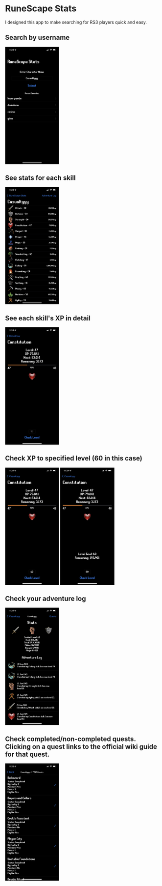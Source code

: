 # RuneScape Stats

I designed this app to make searching for RS3 players quick and easy.

## Search by username
<img src="https://github.com/thomasdye/runescape-stats/blob/master/195982BF-F007-49C1-BF56-A39418F166AC.jpeg?raw=true" width="35%">

## See stats for each skill
<img src="https://github.com/thomasdye/runescape-stats/blob/master/242AE52D-AEE1-4792-96B2-FFE143975769.jpeg?raw=true" width="35%">

## See each skill's XP in detail
<img src="https://github.com/thomasdye/runescape-stats/blob/master/11FAFB33-6947-414E-A0EC-4D9D5BD31A09.jpeg?raw=true" width="35%">

## Check XP to specified level (60 in this case)
<img src="https://github.com/thomasdye/runescape-stats/blob/master/1FA8D7F0-9CC9-494A-A255-5911C766557E.jpeg?raw=true" width="35%">
<img src="https://github.com/thomasdye/runescape-stats/blob/master/E808FD4F-7322-40E3-8538-91E9B0827F32.jpeg?raw=true" width="35%">

## Check your adventure log
<img src="https://github.com/thomasdye/runescape-stats/blob/master/0908C4B3-C725-441D-BE23-034E1E307909.jpeg?raw=true" width="35%">

## Check completed/non-completed quests. Clicking on a quest links to the official wiki guide for that quest.
<img src="https://github.com/thomasdye/runescape-stats/blob/master/9A177C48-F9E7-44E4-AF49-624EDE4ECD7E.jpeg?raw=true" width="35%">
